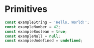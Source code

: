 # Primitives

```typescript
const exampleString = 'Hello, World!';
const exampleNumber = 42;
const exampleBoolean = true;
const exampleNull = null;
const exampleUndefined = undefined;
```
